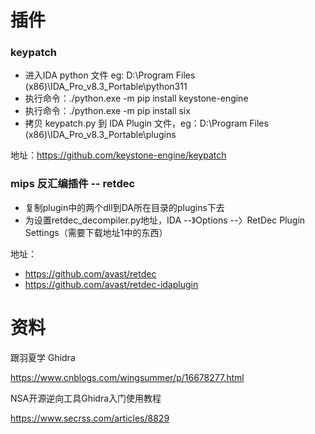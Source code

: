 # 插件

### keypatch

- 进入IDA python 文件 eg: D:\Program Files (x86)\IDA_Pro_v8.3_Portable\python311
- 执行命令：./python.exe -m pip install keystone-engine
- 执行命令：./python.exe -m pip install six
- 拷贝 keypatch.py 到 IDA Plugin 文件，eg：D:\Program Files (x86)\IDA_Pro_v8.3_Portable\plugins

地址：https://github.com/keystone-engine/keypatch

### mips 反汇编插件 -- retdec

- 复制plugin中的两个dll到DA所在目录的plugins下去
- 为设置retdec_decompiler.py地址，IDA --》Options --〉RetDec Plugin Settings（需要下载地址1中的东西）

地址：
- https://github.com/avast/retdec
- https://github.com/avast/retdec-idaplugin

# 资料

跟羽夏学 Ghidra

https://www.cnblogs.com/wingsummer/p/16678277.html

NSA开源逆向工具Ghidra入门使用教程

https://www.secrss.com/articles/8829
